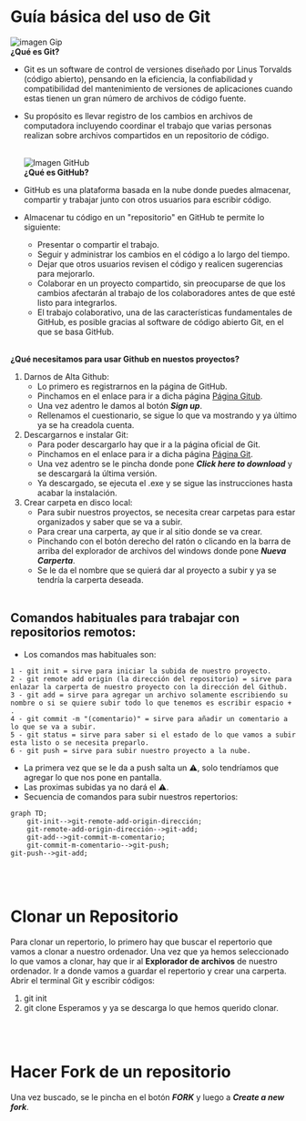 # Guía básica del uso de Git
 ![imagen Gip](https://upload.wikimedia.org/wikipedia/commons/thumb/e/e0/Git-logo.svg/250px-Git-logo.svg.png)  
**¿Qué es Git?**
  - Git es un software de control de versiones diseñado por Linus Torvalds (código abierto), pensando en la eficiencia, la confiabilidad y compatibilidad del mantenimiento de versiones de aplicaciones cuando estas tienen un gran número de archivos de código fuente.
  - Su propósito es llevar registro de los cambios en archivos de computadora incluyendo coordinar el trabajo que varias personas realizan sobre archivos compartidos en un repositorio de código.
    <br><br>

    ![Imagen GitHub](https://files.nachonacho.com/users/clbzfssd8006ho908duq44d5e/nn_1688808589954_1688808589316__1554417317973_github.png)  
**¿Qué es GitHub?**
-  GitHub es una plataforma basada en la nube donde puedes almacenar, compartir y trabajar junto con otros usuarios para escribir código.
-  Almacenar tu código en un "repositorio" en GitHub te permite lo siguiente:
    - Presentar o compartir el trabajo.
    - Seguir y administrar los cambios en el código a lo largo del tiempo.
    - Dejar que otros usuarios revisen el código y realicen sugerencias para mejorarlo.
    - Colaborar en un proyecto compartido, sin preocuparse de que los cambios afectarán al trabajo de los colaboradores antes de que esté listo para integrarlos.
    - El trabajo colaborativo, una de las características fundamentales de GitHub, es posible gracias al software de código abierto Git, en el que se basa GitHub.
<br><br>

**¿Qué necesitamos para usar Github en nuestos proyectos?**  
  1. Darnos de Alta Github:
     - Lo primero es registrarnos en la página de GitHub.
     - Pinchamos en el enlace para ir a dicha página [Página Gitub](https://github.com/).
     - Una vez adentro le damos al botón ***Sign up***.
     - Rellenamos el cuestionario, se sigue lo que va mostrando y ya último ya se ha creadola cuenta.
  2. Descargarnos e instalar Git:
     -  Para poder descargarlo hay que ir a la página oficial de Git.
     -  Pinchamos en el enlace para ir a dicha página [Página Git](https://git-scm.com/downloads/win).
     -  Una vez adentro se le pincha donde pone ***Click here to download*** y se descargará la última versión.
     -  Ya descargado, se ejecuta el .exe y se sigue las instrucciones hasta acabar la instalación.
  3. Crear carpeta en disco local:
     -  Para subir nuestros proyectos, se necesita crear carpetas para estar organizados y saber que se va a subir.
     -  Para crear una carperta, ay que ir al sitio donde se va crear.
     -  Pinchando con el botón derecho del ratón o clicando en la barra de arriba del explorador de archivos del windows donde pone ***Nueva Carperta***.
     -  Se le da el nombre que se quierá dar al proyecto a subir y ya se tendría la carperta deseada.
     <br><br>
     
## Comandos habituales para trabajar con repositorios remotos:  
  -  Los comandos mas habituales son:
```
1 - git init = sirve para iniciar la subida de nuestro proyecto.
2 - git remote add origin (la dirección del repositorio) = sirve para enlazar la carperta de nuestro proyecto con la dirección del Github.
3 - git add = sirve para agregar un archivo solamente escribiendo su nombre o si se quiere subir todo lo que tenemos es escribir espacio + .
4 - git commit -m "(comentario)" = sirve para añadir un comentario a lo que se va a subir.
5 - git status = sirve para saber si el estado de lo que vamos a subir esta listo o se necesita preparlo.
6 - git push = sirve para subir nuestro proyecto a la nube.
```
  -  La primera vez que se le da a push salta un ⚠️, solo tendríamos que agregar lo que nos pone en pantalla.
  -  Las proximas subidas ya no dará el ⚠️.
  -  Secuencia de comandos para subir nuestros repertorios:

```mermaid
graph TD;
    git-init-->git-remote-add-origin-dirección;
    git-remote-add-origin-dirección-->git-add;
    git-add-->git-commit-m-comentario;
    git-commit-m-comentario-->git-push;
git-push-->git-add;
```
<br><br>
# Clonar un Repositorio
Para clonar un repertorio, lo primero hay que buscar el repertorio que vamos a clonar a nuestro ordenador.
Una vez que ya hemos seleccionado lo que vamos a clonar, hay que ir al **Explorador de archivos** de nuestro ordenador.
Ir a donde vamos a guardar el repertorio y crear una carperta.
Abrir el terminal Git y escribir códigos:
1. git init
2. git clone
Esperamos y ya se descarga lo que hemos querido clonar.

<br><br>
# Hacer Fork de un repositorio
Una vez buscado, se le pincha en el botón ***FORK*** y luego a ***Create a new fork***.

